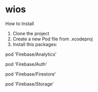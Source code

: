 # wios

How to Install

1. Clone the project
2. Create a new Pod file from .xcodeproj
3. Install this packages: 

pod 'Firebase/Analytics'

pod 'Firebase/Auth'

pod 'Firebase/Firestore'

pod 'Firebase/Storage'
